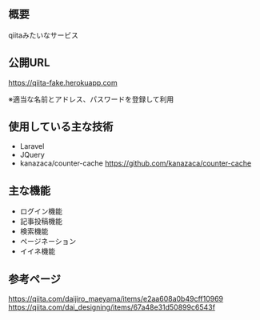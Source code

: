 ## 概要
qiitaみたいなサービス

## 公開URL
https://qiita-fake.herokuapp.com

※適当な名前とアドレス、パスワードを登録して利用

## 使用している主な技術
- Laravel
- JQuery
- kanazaca/counter-cache
https://github.com/kanazaca/counter-cache

## 主な機能
- ログイン機能
- 記事投稿機能
- 検索機能
- ページネーション
- イイネ機能

## 参考ページ
https://qiita.com/daijiro_maeyama/items/e2aa608a0b49cff10969
https://qiita.com/dai_designing/items/67a48e31d50899c6543f
